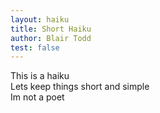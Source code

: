 ```yaml
---
layout: haiku
title: Short Haiku
author: Blair Todd
test: false
---
```


This is a haiku<br>
Lets keep things short and simple<br>
Im not a poet<br>
